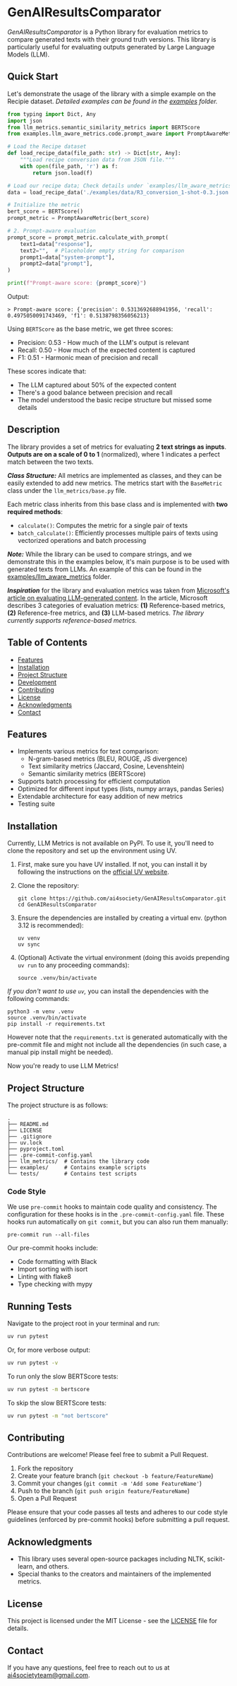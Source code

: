 # GenAIResultsComparator

_GenAIResultsComparator_ is a Python library for evaluation metrics to
compare generated texts with their ground truth versions.
This library is particularly useful for evaluating outputs generated by
Large Language Models (LLM).

## Quick Start

Let's demonstrate the usage of the library with a simple example on the Recipie dataset.
_Detailed examples can be found in the [examples](examples) folder._

```python
from typing import Dict, Any
import json
from llm_metrics.semantic_similarity_metrics import BERTScore
from examples.llm_aware_metrics.code.prompt_aware import PromptAwareMetric

# Load the Recipe dataset
def load_recipe_data(file_path: str) -> Dict[str, Any]:
    """Load recipe conversion data from JSON file."""
    with open(file_path, 'r') as f:
        return json.load(f)

# Load our recipe data; Check details under `examples/llm_aware_metrics` folder
data = load_recipe_data('./examples/data/R3_conversion_1-shot-0.3.json')

# Initialize the metric
bert_score = BERTScore()
prompt_metric = PromptAwareMetric(bert_score)

# 2. Prompt-aware evaluation
prompt_score = prompt_metric.calculate_with_prompt(
    text1=data["response"],
    text2="",  # Placeholder empty string for comparison
    prompt1=data["system-prompt"],
    prompt2=data["prompt"],
)

print(f"Prompt-aware score: {prompt_score}")
```

Output:

```shell
> Prompt-aware score: {'precision': 0.5313692688941956, 'recall': 0.4975050091743469, 'f1': 0.5138798356056213}
```

Using `BERTScore` as the base metric, we get three scores:

- Precision: 0.53 - How much of the LLM's output is relevant
- Recall: 0.50 - How much of the expected content is captured
- F1: 0.51 - Harmonic mean of precision and recall

These scores indicate that:

- The LLM captured about 50% of the expected content
- There's a good balance between precision and recall
- The model understood the basic recipe structure but missed some details

## Description

The library provides a set of metrics for evaluating **2 text strings as inputs**. **Outputs are on a scale of 0 to 1** (normalized), where 1 indicates a perfect match between the two texts.

**_Class Structure:_** All metrics are implemented as classes, and they can be easily extended to add new metrics. The metrics start with the `BaseMetric` class under the `llm_metrics/base.py` file.

Each metric class inherits from this base class and is implemented with **two required methods**:

- `calculate()`: Computes the metric for a single pair of texts
- `batch_calculate()`: Efficiently processes multiple pairs of texts using vectorized operations and batch processing

**_Note:_** While the library can be used to compare strings, and we demonstrate this in the examples below, it's main purpose is to be used with generated texts from LLMs. An example of this can be found in the [examples/llm_aware_metrics](examples/llm_aware_metrics) folder.

**_Inspiration_** for the library and evaluation metrics was taken from [Microsoft's
article on evaluating LLM-generated content](https://learn.microsoft.com/en-us/ai/playbook/technology-guidance/generative-ai/working-with-llms/evaluation/list-of-eval-metrics). In the article, Microsoft describes 3 categories of evaluation metrics: **(1)** Reference-based metrics, **(2)** Reference-free metrics, and **(3)** LLM-based metrics. _The library currently supports reference-based metrics._

## Table of Contents

- [Features](#features)
- [Installation](#installation)
- [Project Structure](#project-structure)
- [Development](#development)
- [Contributing](#contributing)
- [License](#license)
- [Acknowledgments](#acknowledgments)
- [Contact](#contact)

## Features

- Implements various metrics for text comparison:
  - N-gram-based metrics (BLEU, ROUGE, JS divergence)
  - Text similarity metrics (Jaccard, Cosine, Levenshtein)
  - Semantic similarity metrics (BERTScore)
- Supports batch processing for efficient computation
- Optimized for different input types (lists, numpy arrays, pandas Series)
- Extendable architecture for easy addition of new metrics
- Testing suite

## Installation

Currently, LLM Metrics is not available on PyPI. To use it, you'll need to clone the repository and set up the environment using UV.

1. First, make sure you have UV installed. If not, you can install it by following the instructions on the [official UV website](https://docs.astral.sh/uv/#installation).

2. Clone the repository:

   ```shell
   git clone https://github.com/ai4society/GenAIResultsComparator.git
   cd GenAIResultsComparator
   ```

3. Ensure the dependencies are installed by creating a virtual env. (python 3.12 is recommended):

   ```shell
   uv venv
   uv sync
   ```

4. (Optional) Activate the virtual environment (doing this avoids prepending `uv run` to any proceeding commands):
   ```shell
   source .venv/bin/activate
   ```

_If you don't want to use `uv`,_ you can install the dependencies with the following commands:

```shell
python3 -m venv .venv
source .venv/bin/activate
pip install -r requirements.txt
```

However note that the `requirements.txt` is generated automatically with the pre-commit file and might not include all the dependencies (in such case, a manual pip install might be needed).

Now you're ready to use LLM Metrics!

## Project Structure

The project structure is as follows:

```shell
.
├── README.md
├── LICENSE
├── .gitignore
├── uv.lock
├── pyproject.toml
├── .pre-commit-config.yaml
├── llm_metrics/  # Contains the library code
├── examples/     # Contains example scripts
└── tests/        # Contains test scripts
```

### Code Style

We use `pre-commit` hooks to maintain code quality and consistency. The configuration for these hooks is in the `.pre-commit-config.yaml` file. These hooks run automatically on `git commit`, but you can also run them manually:

```
pre-commit run --all-files
```

Our pre-commit hooks include:

- Code formatting with Black
- Import sorting with isort
- Linting with flake8
- Type checking with mypy

## Running Tests

Navigate to the project root in your terminal and run:

```bash
uv run pytest
```

Or, for more verbose output:

```bash
uv run pytest -v
```

To run only the slow BERTScore tests:

```bash
uv run pytest -m bertscore
```

To skip the slow BERTScore tests:

```bash
uv run pytest -m "not bertscore"
```

## Contributing

Contributions are welcome! Please feel free to submit a Pull Request.

1. Fork the repository
2. Create your feature branch (`git checkout -b feature/FeatureName`)
3. Commit your changes (`git commit -m 'Add some FeatureName'`)
4. Push to the branch (`git push origin feature/FeatureName`)
5. Open a Pull Request

Please ensure that your code passes all tests and adheres to our code style guidelines (enforced by pre-commit hooks) before submitting a pull request.

## Acknowledgments

- This library uses several open-source packages including NLTK, scikit-learn, and others.
- Special thanks to the creators and maintainers of the implemented metrics.

## License

This project is licensed under the MIT License - see the [LICENSE](LICENSE) file for details.

## Contact

If you have any questions, feel free to reach out to us at [ai4societyteam@gmail.com](mailto:ai4societyteam@gmail.com).
